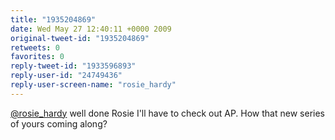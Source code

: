 ```yaml
---
title: "1935204869"
date: Wed May 27 12:40:11 +0000 2009
original-tweet-id: "1935204869"
retweets: 0
favorites: 0
reply-tweet-id: "1933596893"
reply-user-id: "24749436"
reply-user-screen-name: "rosie_hardy"
---
```

<a href="https://twitter.com/rosie_hardy">@rosie_hardy</a> well done Rosie I'll have to check out AP. How that new series of yours coming along?
